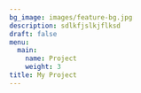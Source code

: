 ```yaml
---
bg_image: images/feature-bg.jpg
description: sdlkfjslkjflksd
draft: false
menu:
  main:
    name: Project
    weight: 3
title: My Project
---
```

